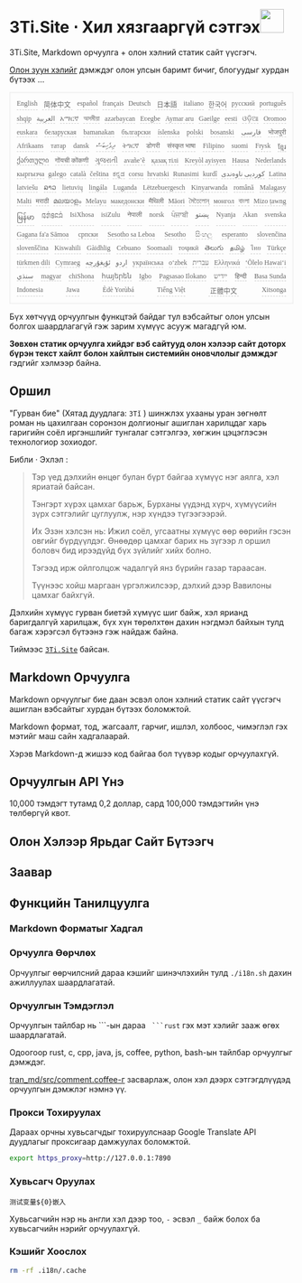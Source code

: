 <h1 style="justify-content:space-between">3Ti.Site ⋅ Хил хязгааргүй сэтгэх<img src="//i-01.eu.org/3Ti/logo.svg" style="user-select:none;margin-top:-1px;width:42px"></h1>

3Ti.Site, Markdown орчуулга + олон хэлний статик сайт үүсгэгч.

[Олон зуун хэлийг](https://github.com/i18n-site/node/blob/main/lang/src/index.js) дэмждэг олон улсын баримт бичиг, блогуудыг хурдан бүтээх ...

<pre class="langli" style="display:flex;flex-wrap:wrap;background:transparent;border:1px solid #eee;font-size:12px;box-shadow:0 0 3px inset #eee;padding:12px 5px 4px 12px;justify-content:space-between;"><style>pre.langli i{font-weight:300;font-family:s;margin-right:7px;margin-bottom:8px;font-style:normal;color:#666;border-bottom:1px dashed #ccc;}</style><i>English</i><i> 简体中文 </i><i>español</i><i>français</i><i>Deutsch</i><i> 日本語 </i><i>italiano</i><i>한국어</i><i>русский</i><i>português</i><i>shqip</i><i>‫العربية‬</i><i>አማርኛ</i><i>অসমীয়া</i><i>azərbaycan</i><i>Eʋegbe</i><i>Aymar aru</i><i>Gaeilge</i><i>eesti</i><i>ଓଡ଼ିଆ</i><i>Oromoo</i><i>euskara</i><i>беларуская</i><i>bamanakan</i><i>български</i><i>íslenska</i><i>polski</i><i>bosanski</i><i>‫فارسی‬</i><i>भोजपुरी</i><i>Afrikaans</i><i>татар</i><i>dansk</i><i>‫ދިވެހިބަސް‬</i><i>ትግርኛ</i><i>डोगरी</i><i>संस्कृत भाषा</i><i>Filipino</i><i>suomi</i><i>Frysk</i><i>ខ្មែរ</i><i>ქართული</i><i>गोंयची कोंकणी</i><i>ગુજરાતી</i><i>avañe’ẽ</i><i>қазақ тілі</i><i>Kreyòl ayisyen</i><i>Hausa</i><i>Nederlands</i><i>кыргызча</i><i>galego</i><i>català</i><i>čeština</i><i>ಕನ್ನಡ</i><i>corsu</i><i>hrvatski</i><i>Runasimi</i><i>kurdî</i><i>‫کوردیی ناوەندی‬</i><i>Latina</i><i>latviešu</i><i>ລາວ</i><i>lietuvių</i><i>lingála</i><i>Luganda</i><i>Lëtzebuergesch</i><i>Kinyarwanda</i><i>română</i><i>Malagasy</i><i>Malti</i><i>मराठी</i><i>മലയാളം</i><i>Melayu</i><i>македонски</i><i>मैथिली</i><i>Māori</i><i>মৈতৈলোন্</i><i>монгол</i><i>বাংলা</i><i>Mizo ṭawng</i><i>မြန်မာ</i><i>𞄀𞄄𞄰𞄩𞄍𞄜𞄰</i><i>IsiXhosa</i><i>isiZulu</i><i>नेपाली</i><i>norsk</i><i>ਪੰਜਾਬੀ</i><i>‫پښتو‬</i><i>Nyanja</i><i>Akan</i><i>svenska</i><i>Gagana fa'a Sāmoa</i><i>српски</i><i>Sesotho sa Leboa</i><i>Sesotho</i><i>සිංහල</i><i>esperanto</i><i>slovenčina</i><i>slovenščina</i><i>Kiswahili</i><i>Gàidhlig</i><i>Cebuano</i><i>Soomaali</i><i>тоҷикӣ</i><i>తెలుగు</i><i>தமிழ்</i><i>ไทย</i><i>Türkçe</i><i>türkmen dili</i><i>Cymraeg</i><i>‫ئۇيغۇرچە‬</i><i>‫اردو‬</i><i>українська</i><i>o‘zbek</i><i>‫עברית‬</i><i>Ελληνικά</i><i>ʻŌlelo Hawaiʻi</i><i>‫سنڌي‬</i><i>magyar</i><i>chiShona</i><i>հայերեն</i><i>Igbo</i><i>Pagsasao Ilokano</i><i>‫ייִדיש‬</i><i>हिन्दी</i><i>Basa Sunda</i><i>Indonesia</i><i>Jawa</i><i>Èdè Yorùbá</i><i>Tiếng Việt</i><i> 正體中文 </i><i>Xitsonga</i></pre>

Бүх хөтчүүд орчуулгын функцтэй байдаг тул вэбсайтыг олон улсын болгох шаардлагагүй гэж зарим хүмүүс асууж магадгүй юм.

**Зөвхөн статик орчуулга хийдэг вэб сайтууд олон хэлээр сайт доторх бүрэн текст хайлт болон хайлтын системийн оновчлолыг дэмждэг** гэдгийг хэлмээр байна.

## Оршил

&quot;Гурван бие&quot; (Хятад дуудлага: `3Tǐ` ) шинжлэх ухааны уран зөгнөлт роман нь цахилгаан соронзон долгионыг ашиглан харилцдаг харь гаригийн соёл иргэншлийг тунгалаг сэтгэлгээ, хөгжин цэцэглэсэн технологиор зохиодог.

Библи · Эхлэл :

> Тэр үед дэлхийн өнцөг булан бүрт байгаа хүмүүс нэг аялга, хэл яриатай байсан.
>
> Тэнгэрт хүрэх цамхаг барьж, Бурханы үүдэнд хүрч, хүмүүсийн зүрх сэтгэлийг цуглуулж, нэр хүндээ түгээгээрэй.
>
> Их Эзэн хэлсэн нь: Ижил соёл, угсаатны хүмүүс өөр өөрийн гэсэн овгийг бүрдүүлдэг. Өнөөдөр цамхаг барих нь зүгээр л оршил боловч бид ирээдүйд бүх зүйлийг хийх болно.
>
> Тэгээд ирж ойлголцож чадалгүй янз бүрийн газар тараасан.
>
> Түүнээс хойш маргаан үргэлжилсээр, дэлхий дээр Вавилоны цамхаг байхгүй.

Дэлхийн хүмүүс гурван биетэй хүмүүс шиг байж, хэл ярианд баригдалгүй харилцаж, бүх хүн төрөлхтөн дахин нэгдмэл байхын тулд багаж хэрэгсэл бүтээнэ гэж найдаж байна.

Тиймээс [`3Ti.Site`](//3Ti.Site) байсан.

## Markdown Орчуулга

Markdown орчуулгыг бие даан эсвэл олон хэлний статик сайт үүсгэгч ашиглан вэбсайтыг хурдан бүтээх боломжтой.

Markdown формат, тод, жагсаалт, гарчиг, ишлэл, холбоос, чимэглэл гэх мэтийг маш сайн хадгалаарай.

Хэрэв Markdown-д жишээ код байгаа бол түүвэр кодыг орчуулахгүй.

## Орчуулгын API Үнэ

10,000 тэмдэгт тутамд 0,2 доллар, сард 100,000 тэмдэгтийн үнэ төлбөргүй квот.

## Олон Хэлээр Ярьдаг Сайт Бүтээгч

## Заавар

## Функцийн Танилцуулга

### Markdown Форматыг Хадгал

### Орчуулга Өөрчлөх

Орчуулгыг өөрчилсний дараа кэшийг шинэчлэхийн тулд `./i18n.sh` дахин ажиллуулах шаардлагатай.

### Орчуулгын Тэмдэглэл

Орчуулгын тайлбар нь \```-ын дараа ` ```rust` гэх мэт хэлийг зааж өгөх шаардлагатай.

Одоогоор rust, c, cpp, java, js, coffee, python, bash-ын тайлбар орчуулгыг дэмждэг.

[tran_md/src/comment.coffee-г](https://github.com/i18n-site/node/blob/main/tran_md/src/comment.coffee) засварлаж, олон хэл дээрх сэтгэгдлүүдэд орчуулгын дэмжлэг нэмнэ үү.

### Прокси Тохируулах

Дараах орчны хувьсагчдыг тохируулснаар Google Translate API дуудлагыг проксигаар дамжуулах боломжтой.

```bash
export https_proxy=http://127.0.0.1:7890
```

### Хувьсагч Оруулах

```
测试变量${0}嵌入
```

Хувьсагчийн нэр нь англи хэл дээр тоо, `-` эсвэл `_` байж болох ба хувьсагчийн нэрийг орчуулахгүй.

### Кэшийг Хоослох

```bash
rm -rf .i18n/.cache
```
